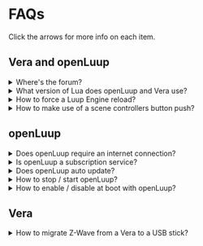 # FAQs
Click the arrows for more info on each item.

## Vera and openLuup
<details>
<summary>Where's the forum?</summary>

The developer and users can generally be found at the [Smarthome Community Forum](https://smarthome.community/).
</details>

<details>
<summary>What version of Lua does openLuup and Vera use?</summary>

openLuup and Vera use Lua version 5.1 Here is the [manual](https://www.lua.org/manual/5.1/).
</details>

<details>
<summary>How to force a Luup Engine reload?</summary>

1. Using AltUI: Tab 'Misc', select 'Reload Luup Engine'

2. Using Vera UI7: Settings ➔ Z-Wave Settings ➔ Advanced Tab: select 'Reload Engine'

3. URL call:

```html
http://openLuup_IP_address:3480/data_request?id=reload

```
4. Lua code
```lua
luup.reload()
```

</details>

<details>
<summary>How to make use of a scene controllers button push?</summary>

The trick with all these types of devices is to set a trigger on the LastSceneTime variable and then read the value of the sl_SceneActivated variable, to get which button was pressed.

So for example Hue light controller buttons return these values in sl_SceneActivated (note values not verified):

|Push type|Value|
|---|---|
|on|3|
|dim_up_hold|9|
|dim_up|8|
|dim_dwn_hold|14|
|dim_dwn|13|
|off|18|


</details>

## openLuup
<details>
<summary>Does openLuup require an internet connection?</summary>

openLuup does not need an internet connection. AltUI requires an internet connection to download java script libraries. However you can copy these cloud components to a local SSD. Plugins that use internet resources eg say a weather plugin or a Hue hub, will obviously need an internet connection to function.
</details>

<details>
<summary>Is openLuup a subscription service?</summary>

Absolutely not. It is open source. Users are encouraged to make a donation to cancer research. Please consider [donating](https://www.justgiving.com/DataYours/). The money goes to "Cancer Research UK".
</details>

<details>
<summary>Does openLuup auto update?</summary>

The user has full control on whether it updates automatically or not.
</details>

<details>
<summary>How to stop / start openLuup?</summary>

Assuming you are using systemd and enabled has already been run:

```bash
sudo systemctl start openluup
sudo systemctl stop openluup
```
</details>

<details>
<summary>How to enable / disable at boot with openLuup?</summary>

Assuming you are using systemd:

```bash
sudo systemctl enable openluup
sudo systemctl disable openluup
```
</details>

## Vera
<details>
<summary>How to migrate Z-Wave from a Vera to a USB stick?</summary>

@Rafele has a detailed [explanation here](https://github.com/rafale77/Z-Way).

The method described at that link, only allows for transfers from 500 series based Veras to 500 series USB sticks. To migrate a 300 series Vera  (eg a Vera 3), you have to back up the Z-Wave data, to the Micasaverde cloud and restore it to a 500 series Vera (eg a Vera Edge).
</details>

